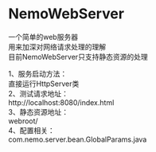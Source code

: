 # NemoWebServer
一个简单的web服务器<br />
用来加深对网络请求处理的理解<br />
目前NemoWebServer只支持静态资源的处理<br />

1、服务启动方法：<br />
    直接运行HttpServer类<br />
2、测试请求地址：<br />
    http://localhost:8080/index.html<br />
3、静态资源地址：<br />
    webroot/<br />
4、配置相关：<br />
    com.nemo.server.bean.GlobalParams.java<br />
              
